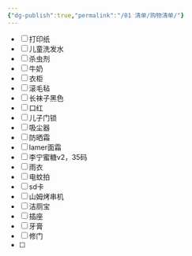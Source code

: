 ```yaml
---
{"dg-publish":true,"permalink":"/01 清单/购物清单/"}
---
```




- [ ] 打印纸
- [ ] 儿童洗发水
- [ ] 杀虫剂
- [ ] 牛奶
- [ ] 衣柜
- [ ] 滚毛毡
- [ ] 长袜子黑色
- [ ] 口红
- [ ] 儿子门锁
- [ ] 吸尘器
- [ ] 防晒霜
- [ ] lamer面霜
- [ ] 李宁蜜糖v2，35码
- [ ] 雨衣
- [ ] 电蚊拍
- [ ] sd卡
- [ ] 山姆烤串机
- [ ] 洁厕宝
- [ ] 插座
- [ ] 牙膏
- [ ] 修门
- [ ] 